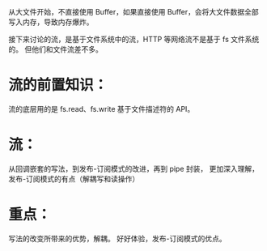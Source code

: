 从大文件开始，不直接使用 Buffer，如果直接使用 Buffer，会将大文件数据全部写入内存，导致内存爆炸。

接下来讨论的流，是基于文件系统中的流，HTTP 等网络流不是基于 fs 文件系统的。
但他们和文件流差不多。

# 流的前置知识：

流的底层用的是 fs.read、fs.write 基于文件描述符的 API。

# 流：

从回调嵌套的写法，到发布-订阅模式的改进，再到 pipe 封装，
更加深入理解，发布-订阅模式的有点（解耦写和读操作）

# 重点：

写法的改变所带来的优势，解耦。
好好体验，发布-订阅模式的优点。
